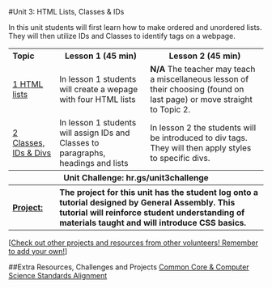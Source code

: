 #Unit 3: HTML Lists, Classes & IDs 

In this unit students will first learn how to make ordered and unordered lists. They will then utilize IDs and Classes to identify tags on a webpage.

<table>
<tr>
	<th align="left">Topic</th>
	<th>Lesson 1 (45 min)</th>
	<th>Lesson 2 (45 min)</th>
</tr>
<tr>
	<td align="left"> <a href="topics/topic1">1 HTML lists</a> </td>
	<td>In lesson 1 students will create a wepage with four HTML lists  </td>
	<td> <strong>N/A</strong> The teacher may teach a miscellaneous lesson of their choosing (found on last page) or move straight to Topic 2. </td>
</tr>
<tr>
	<td align="left"> <a href="topics/topic2">2 Classes, IDs & Divs</a> </td>
	<td>In lesson 1 students will assign IDs and Classes to paragraphs, headings and lists</td>
	<td> In lesson 2 the students will be introduced to div tags. They will then apply styles to specific divs. </td>
</tr>
<tr>
	<th align="center" colspan="3">Unit Challenge: hr.gs/unit3challenge </th>
</tr>
<tr>
	<th align="left"><a href ="projects/project1" >Project: </a> </th>
	<th align="left" colspan="2">The project for this unit has the student log onto a tutorial designed by General Assembly. This tutorial will reinforce student understanding of materials taught and will introduce CSS basics. </th>
</table>

[<a href="https://github.com/ScriptEdcurriculum/curriculum2016/wiki/foundationsCourse#unit-3-html-lists-ids--classes">Check out other projects and resources from other volunteers! Remember to add your own!</a>]

##Extra Resources, Challenges and Projects
[Common Core & Computer Science Standards Alignment](csStandards.md)






